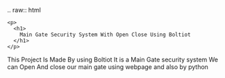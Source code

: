 .. raw:: html

    <p>
      <h1>
        Main Gate Security System With Open Close Using Boltiot
      </h1>
    </p>

<p>This Project Is Made By using Boltiot It is a Main Gate security system We can Open And close our main gate using webpage and also by python</p>